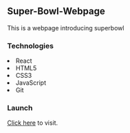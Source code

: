 <h2>Super-Bowl-Webpage</h2>
<p>This is a webpage introducing superbowl</p>


<h3>Technologies</h3>
<li>React</li>
<li>HTML5</li>
<li>CSS3</li>
<li>JavaScript</li>
<li>Git</li>


<h3>Launch</h3>
<a href="https://bricklai.github.io/Super-Bowl-Webpage/">Click here</a> to visit.

